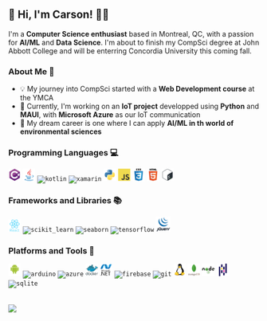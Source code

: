 ## 👋 Hi, I'm Carson! 👨‍💻

I'm a **Computer Science enthusiast** based in Montreal, QC, with a passion for **AI/ML** and **Data Science**. I'm about to finish my CompSci degree at John Abbott College and will be enterring Concordia University this coming fall.

### About Me 🌟
- 💡 My journey into CompSci started with a **Web Development course** at the YMCA
- 🌱 Currently, I'm working on an **IoT project** developped using **Python** and **MAUI**, with **Microsoft Azure** as our IoT communication
- 🎯 My dream career is one where I can apply **AI/ML in th world of environmental sciences**

### Programming Languages 💻
<code><img src="https://raw.githubusercontent.com/devicons/devicon/master/icons/csharp/csharp-original.svg" alt="csharp" width="25" height="25"/></code>
<code><img src="https://raw.githubusercontent.com/devicons/devicon/master/icons/java/java-original.svg" alt="java" width="25" height="25"/></code>
<code><img src="https://www.vectorlogo.zone/logos/kotlinlang/kotlinlang-icon.svg" alt="kotlin" width="25" height="25"/></code>
<code><img src="https://github.com/carsonSgit/carsonSgit/assets/92652800/a931e609-90f0-469a-8fff-7865a3331715" alt="xamarin" width="25" height="25"/></code>
<code><img src="https://raw.githubusercontent.com/devicons/devicon/master/icons/python/python-original.svg" alt="python" width="25" height="25"/></code>
<code><img src="https://raw.githubusercontent.com/devicons/devicon/master/icons/javascript/javascript-original.svg" alt="javascript" width="25" height="25"/></code> 
<code><img src="https://raw.githubusercontent.com/devicons/devicon/master/icons/css3/css3-original-wordmark.svg" alt="css3" width="25" height="25"/></code>
<code><img src="https://raw.githubusercontent.com/devicons/devicon/master/icons/html5/html5-original-wordmark.svg" alt="html5" width="25" height="25"/></code>
<code><img src="https://raw.githubusercontent.com/devicons/devicon/master/icons/bash/bash-original.svg" alt="Bash" width="25" height="25"/></code>

### Frameworks and Libraries 📚
<code><img src="https://raw.githubusercontent.com/devicons/devicon/master/icons/react/react-original-wordmark.svg" alt="react" width="25" height="25"/></code>
<code><img src="https://upload.wikimedia.org/wikipedia/commons/0/05/Scikit_learn_logo_small.svg" alt="scikit_learn" width="30" height="30"/></code>
<code><img src="https://seaborn.pydata.org/_images/logo-mark-lightbg.svg" alt="seaborn" width="30" height="30"/></code>
<code><img src="https://www.vectorlogo.zone/logos/tensorflow/tensorflow-icon.svg" alt="tensorflow" width="30" height="30"/></code>
<code><img src="https://raw.githubusercontent.com/devicons/devicon/master/icons/jquery/jquery-original-wordmark.svg" alt="jQuery" width="30" height="30"/></code>

### Platforms and Tools 🔧
<code><img src="https://raw.githubusercontent.com/devicons/devicon/master/icons/android/android-original-wordmark.svg" alt="android" width="25" height="25"/></code>
<code><img src="https://cdn.worldvectorlogo.com/logos/arduino-1.svg" alt="arduino" width="25" height="25"/></code>
<code><img src="https://www.vectorlogo.zone/logos/microsoft_azure/microsoft_azure-icon.svg" alt="azure" width="25" height="25"/></code>
<code><img src="https://raw.githubusercontent.com/devicons/devicon/master/icons/docker/docker-original-wordmark.svg" alt="docker" width="25" height="25"/></code>
<code><img src="https://raw.githubusercontent.com/devicons/devicon/master/icons/dot-net/dot-net-original-wordmark.svg" alt="dotnet" width="25" height="25"/></code>
<code><img src="https://www.vectorlogo.zone/logos/firebase/firebase-icon.svg" alt="firebase" width="25" height="25"/></code>
<code><img src="https://www.vectorlogo.zone/logos/git-scm/git-scm-icon.svg" alt="git" width="25" height="25"/></code>
<code><img src="https://raw.githubusercontent.com/devicons/devicon/master/icons/linux/linux-original.svg" alt="linux" width="25" height="25"/></code>
<code><img src="https://raw.githubusercontent.com/devicons/devicon/master/icons/mongodb/mongodb-original-wordmark.svg" alt="mongodb" width="25" height="25"/></code>
<code><img src="https://raw.githubusercontent.com/devicons/devicon/master/icons/nodejs/nodejs-original-wordmark.svg" alt="nodejs" width="25" height="25"/></code>
<code><img src="https://raw.githubusercontent.com/devicons/devicon/2ae2a900d2f041da66e950e4d48052658d850630/icons/pandas/pandas-original.svg" alt="pandas" width="25" height="25"/></code>
<code><img src="https://www.vectorlogo.zone/logos/sqlite/sqlite-icon.svg" alt="sqlite" width="25" height="25"/></code>

<br />

<img src="https://komarev.com/ghpvc/?username=carsonSgit&&style=flat-square" align="center" />
